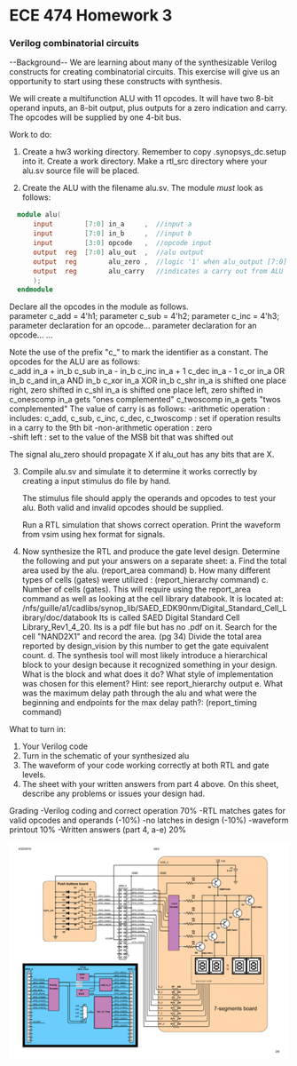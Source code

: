 # ECE 474 Homework 3
### Verilog combinatorial circuits

--Background--
We are learning about many of the synthesizable Verilog constructs for creating 
combinatorial circuits. This exercise will give us an opportunity to start using
these constructs with synthesis.

We will create a multifunction ALU with 11 opcodes. It will have two 8-bit operand
inputs, an 8-bit output, plus outputs for a zero indication and carry. The opcodes 
will be supplied by one 4-bit bus.

Work to do:
1. Create a hw3 working directory. Remember to copy .synopsys_dc.setup into it. 
   Create a work directory.
   Make a rtl_src directory where your alu.sv source file will be placed.

2. Create the ALU with the filename alu.sv.  The module _must_ look as follows:
```verilog
  module alu(
      input        [7:0] in_a     ,  //input a
      input        [7:0] in_b     ,  //input b
      input        [3:0] opcode   ,  //opcode input
      output  reg  [7:0] alu_out  ,  //alu output
      output  reg        alu_zero ,  //logic '1' when alu_output [7:0] is all zeros
      output  reg        alu_carry   //indicates a carry out from ALU 
      );
  endmodule
```

  Declare all the opcodes in the module as follows.  
  parameter c_add = 4'h1;
  parameter c_sub = 4'h2;
  parameter c_inc = 4'h3;
  parameter declaration for an opcode...
  parameter declaration for an opcode...
  ...

  Note the use of the prefix "c_" to mark the identifier as a constant.
  The opcodes for the ALU are as follows:  
   c_add        in_a + in_b
   c_sub        in_a - in_b 
   c_inc        in_a + 1
   c_dec        in_a - 1
   c_or         in_a OR in_b
   c_and        in_a AND in_b
   c_xor        in_a XOR in_b
   c_shr        in_a is shifted one place right, zero shifted in
   c_shl        in_a is shifted one place left, zero shifted in
   c_onescomp   in_a gets "ones complemented"
   c_twoscomp   in_a gets "twos complemented"
   The value of carry is as follows: 
   -arithmetic operation      : includes: c_add, c_sub, c_inc, c_dec, c_twoscomp
                              : set if operation results in a carry to the 9th bit
   -non-arithmetic operation  : zero      
   -shift left                : set to the value of the MSB bit that was shifted out
   
   The signal alu_zero should propagate X if alu_out has any bits that are X. 

3. Compile alu.sv and simulate it to determine it works correctly by creating a 
   input stimulus do file by hand.

   The stimulus file should apply the operands and opcodes to test your alu. Both
   valid and invalid opcodes should be supplied.  
   
   Run a RTL simulation that shows correct operation. Print the waveform from vsim using 
   hex format for signals.  

4. Now synthesize the RTL and produce the gate level design. 
      Determine the following and put your answers on a separate sheet:
      a. Find the total area used by the alu. (report_area command)
      b. How many different types of cells (gates) were utilized : (report_hierarchy command)
      c. Number of cells (gates).  This will require using the report_area command as well 
         as looking at the cell library databook. It is located at:   
	 /nfs/guille/a1/cadlibs/synop_lib/SAED_EDK90nm/Digital_Standard_Cell_Library/doc/databook
	 Its is called SAED Digital Standard Cell Library_Rev1_4_20.  Its is a pdf file but has 
         no .pdf on it.  Search for the cell "NAND2X1" and record the area. (pg 34)  Divide the 
         total area reported by design_vision by this number to get the gate equivalent count.
      d. The synthesis tool will most likely introduce a hierarchical block to your design 
         because it recognized something in your design. What is the block and what does it do?
	 What style of implementation was chosen for this element? 
	 Hint: see report_hierarchy output
      e. What was the maximum delay path through the alu and what were the
	 beginning and endpoints for the max delay path?: (report_timing command)

What to turn in:
  1. Your Verilog code
  2. Turn in the schematic of your synthesized alu 
  3. The waveform of your code working correctly at both RTL and gate levels.
  4. The sheet with your written answers from part 4 above.  On this sheet,
     describe any problems or issues your design had.
  

Grading
  -Verilog coding and correct operation   70%
    -RTL matches gates for valid opcodes 
     and operands                       (-10%)
    -no latches in design               (-10%)
  -waveform printout                      10%
  -Written answers (part 4, a-e)          20%


![](lab3-1.png)
